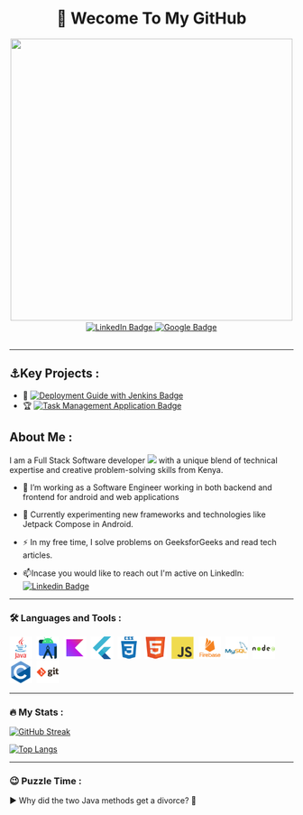 <h1 align="center">
      🚂 Wecome To My GitHub 
  </h1>
<div id="header" align="center">
  <img src="https://media.giphy.com/media/HscDLzkO8EOTmgkhQP/giphy.gif" height="500" width="500">
        </div>
  <div id="badges" align="center">
    <a href="https://www.linkedin.com/in/dalton-leyian-kimorgo/">
      <img src="https://img.shields.io/badge/LinkedIn-blue?style=for-the-badge&logo=linkedin&logoColor=white" alt="LinkedIn Badge"/>
    </a>
    <a href="https://g.dev/Dalton_Leyian_Developer">
      <img src="https://img.shields.io/badge/Google Developers-Green?style=for-the-badge&logo=Google&logoColor=orange" alt="Google Badge"/>
    </a>
      </div>
 <div align="center">
  <img src="https://komarev.com/ghpvc/?username=Dalton-47&style=flat-square&color=blue" alt=""/>
      </div>
 
---
 <div class="github-projects">
       <h2>⚓Key Projects :</h2>
  <ul>
   <li>
  🚀 <a href="https://github.com/Dalton-47/Beginner-Guide-to-Deploying-an-End-to-End-Pipeline-from-GitHub-to-EC2-with-Jenkins.">
    <img src="https://img.shields.io/badge/Deployment%20Guide%20with%20Jenkins-2391e6?style=for-the-badge&logo=github&logoColor=white" alt="Deployment Guide with Jenkins Badge">
  </a>
</li>
<li>
  🏆 <a href="https://github.com/Dalton-47/Task-Management-Application">
    <img src="https://img.shields.io/badge/Task%20Management%20Application-FE7D37?style=for-the-badge&logo=taskade&logoColor=white" alt="Task Management Application Badge">
  </a>
</li>

  </ul>
      </div>

## About Me :

I am a Full Stack Software developer <img src="https://media.giphy.com/media/3iyKHMIKg5VWG6qHUm/giphy.gif" width="30"> with a unique blend of technical expertise and creative problem-solving skills from Kenya.

- 🔭 I’m working as a Software Engineer working in both backend and frontend for android and web applications

- :seedling: Currently experimenting new frameworks and technologies like Jetpack Compose in Android.

- :zap: In my free time, I solve problems on GeeksforGeeks and read tech articles.

- :mailbox:Incase you would like to reach out I'm active on LinkedIn: [![Linkedin Badge](https://img.shields.io/badge/-Dalton_Leyian-blue?style=flat&logo=Linkedin&logoColor=white)](https://www.linkedin.com/in/dalton-leyian-kimorgo/)

---

### :hammer_and_wrench: Languages and Tools :
<div>
  <img src="https://github.com/devicons/devicon/blob/master/icons/java/java-original-wordmark.svg" title="Java" alt="Java" width="40" height="40"/>&nbsp;
  <img src="https://github.com/devicons/devicon/blob/master/icons/androidstudio/androidstudio-original.svg" title="Android Studio" alt="Android Studio" width="40" height="40"/>&nbsp;
  <img src="https://github.com/devicons/devicon/blob/master/icons/kotlin/kotlin-original.svg" title="Kotlin" alt="Kotlin" width="40" height="40"/>&nbsp;
  <img src="https://github.com/devicons/devicon/blob/master/icons/flutter/flutter-original.svg" title="Flutter" alt="Flutter" width="40" height="40"/>&nbsp;
  <img src="https://github.com/devicons/devicon/blob/master/icons/css3/css3-plain-wordmark.svg"  title="CSS3" alt="CSS" width="40" height="40"/>&nbsp;
  <img src="https://github.com/devicons/devicon/blob/master/icons/html5/html5-original.svg" title="HTML5" alt="HTML" width="40" height="40"/>&nbsp;
  <img src="https://github.com/devicons/devicon/blob/master/icons/javascript/javascript-original.svg" title="JavaScript" alt="JavaScript" width="40" height="40"/>&nbsp;
  <img src="https://github.com/devicons/devicon/blob/master/icons/firebase/firebase-plain-wordmark.svg" title="Firebase" alt="Firebase" width="40" height="40"/>&nbsp;
  <img src="https://github.com/devicons/devicon/blob/master/icons/mysql/mysql-original-wordmark.svg" title="MySQL"  alt="MySQL" width="40" height="40"/>&nbsp;
  <img src="https://github.com/devicons/devicon/blob/master/icons/nodejs/nodejs-original-wordmark.svg" title="NodeJS" alt="NodeJS" width="40" height="40"/>&nbsp;
  <img src="https://github.com/devicons/devicon/blob/master/icons/c/c-original.svg" title="C Language" alt="C" width="40" height="40"/>&nbsp;
  <img src="https://github.com/devicons/devicon/blob/master/icons/git/git-original-wordmark.svg" title="Git" **alt="Git" width="40" height="40"/>
</div>

---

### :fire: My Stats :
[![GitHub Streak](http://github-readme-streak-stats.herokuapp.com?user=Dalton-47&theme=dark&background=000000)](https://git.io/streak-stats)

[![Top Langs](https://github-readme-stats.vercel.app/api/top-langs/?username=Dalton-47&layout=compact&theme=vision-friendly-dark)](https://github.com/anuraghazra/github-readme-stats)

---

### :wink: Puzzle Time :
▶️ Why did the two Java methods get a divorce? 🤔
